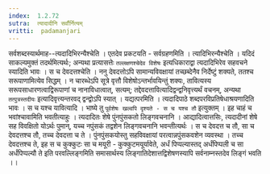 ```yaml
---
index:  1.2.72
sutra:  त्यादादीनि सर्वौर्नित्यम्
vritti:  padamanjari
---
```


सर्वशब्दस्यार्थमाह--त्यदादिभिरन्यैश्चेति । एतदेव प्रकटयति - सर्वग्रहणमिति । त्यादिभिरन्यैश्चेति । यदिदं साकल्यमुक्तं तदर्थमित्यर्थः; अन्यथा प्रत्यासत्तेः `तल्लक्षणश्चेदेव विशेषः` इत्यधिकाराद्वा त्यदादिभिरेव सहवचने स्यादिति भावः । स च देवदत्तश्चेति । ननु देवदत्तोऽपि सामान्यविवक्षायां तच्छब्देनैव निर्देष्टुं शक्यते, ततश्च सरूपाणामित्येव सिद्धम् । न चारब्धेऽपि सूत्रे वृत्तौ विशेषोऽन्तर्भावयिन्तुं शक्यः, तावित्यस्य सरूपसाधारणत्वाद्विरूपाणां च नानाविधात्वात्, सत्यम्; तद्देवदत्तावित्यादिद्वन्द्वनिवृत्त्यर्थं वचनम्, अन्यथा `तत्पुत्रस्तदीयः` इत्यादिवृत्त्यन्तरवद् द्वन्द्वोऽपि स्यात् ।
यद्यत्परमिति । त्यदादिपाठे शब्दपरविप्रतिषेधाश्रयणादिति भावः । स च यश्च यावित्यादि । भाष्ये तु `पूर्वशेषः खल्वपि दृश्यते - स च यश्च तौ` इत्युक्तम् । इह चाहं च भवांश्चावामिति भवतीत्याहुः ।
त्यदादितः शेषे पुंनपुंसकतो लिङ्गवचनानि । आद्यादित्वात्तसिः, त्यदादीनां शेषे सह विवक्षितो योऽर्थः पुमान्, यच्च नपुंसकं तद्वशेन लिङ्गवचनानि भवन्तीत्यर्थः ।  स च देवदत्त च तौ, सा च देवदत्तश्च तौ, तच्च देवदत्ता च ते । पुंनपुंसकयोस्तु सहविवक्षायां परत्वान्नपुंसकवशेन व्यवस्था । तच्च देवदत्तश्च ते, इह स च कुक्कुटः सा च मयूरी - कुक्कुटमयूर्यावेते, अर्धं पिप्पल्यास्तद् अर्धंपिप्पली च सा अर्धंपिप्पल्यौ ते इति परवल्लिङ्गमिति समासार्थस्य लिङ्गातिदेशात्तद्विशेषणस्यापि सर्वनाम्नस्तदेव लिङ्गं भवति ।।
